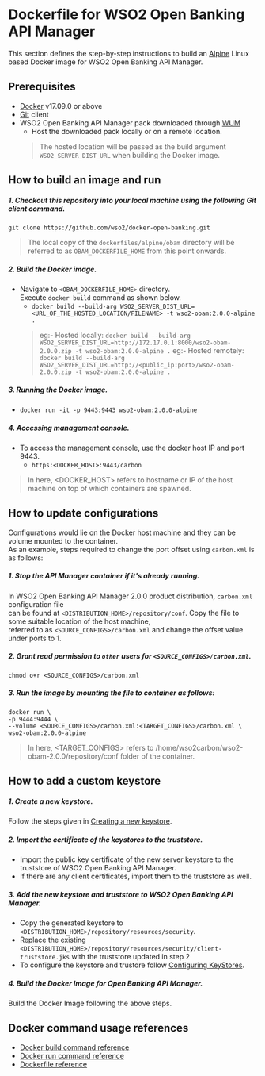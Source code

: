 # Dockerfile for WSO2 Open Banking API Manager #
This section defines the step-by-step instructions to build an [Alpine](https://hub.docker.com/_/alpine/) Linux based Docker image for WSO2 Open Banking API Manager.

## Prerequisites

* [Docker](https://www.docker.com/get-docker) v17.09.0 or above
* [Git](https://git-scm.com/book/en/v2/Getting-Started-Installing-Git) client
* WSO2 Open Banking API Manager pack downloaded through [WUM](https://docs.wso2.com/display/OB200/Setting+Up+Servers)
    + Host the downloaded pack locally or on a remote location.
    > The hosted location will be passed as the build argument `WSO2_SERVER_DIST_URL` when building the Docker image. 

## How to build an image and run

##### 1. Checkout this repository into your local machine using the following Git client command.

```
git clone https://github.com/wso2/docker-open-banking.git
```

> The local copy of the `dockerfiles/alpine/obam` directory will be referred to as `OBAM_DOCKERFILE_HOME` from this point onwards.

##### 2. Build the Docker image.

- Navigate to `<OBAM_DOCKERFILE_HOME>` directory. <br>
  Execute `docker build` command as shown below.
    + `docker build --build-arg WSO2_SERVER_DIST_URL=<URL_OF_THE_HOSTED_LOCATION/FILENAME> -t wso2-obam:2.0.0-alpine .`
    > eg:- Hosted locally: `docker build --build-arg WSO2_SERVER_DIST_URL=http://172.17.0.1:8000/wso2-obam-2.0.0.zip -t wso2-obam:2.0.0-alpine .`
    > eg:- Hosted remotely: `docker build --build-arg WSO2_SERVER_DIST_URL=http://<public_ip:port>/wso2-obam-2.0.0.zip -t wso2-obam:2.0.0-alpine .`
    
##### 3. Running the Docker image.

- `docker run -it -p 9443:9443 wso2-obam:2.0.0-alpine`

##### 4. Accessing management console.

- To access the management console, use the docker host IP and port 9443.
    + `https:<DOCKER_HOST>:9443/carbon`
    
> In here, <DOCKER_HOST> refers to hostname or IP of the host machine on top of which containers are spawned.

## How to update configurations

Configurations would lie on the Docker host machine and they can be volume mounted to the container. <br>
As an example, steps required to change the port offset using `carbon.xml` is as follows:

##### 1. Stop the API Manager container if it's already running.

In WSO2 Open Banking API Manager 2.0.0 product distribution, `carbon.xml` configuration file <br>
can be found at `<DISTRIBUTION_HOME>/repository/conf`. Copy the file to some suitable location of the host machine, <br>
referred to as `<SOURCE_CONFIGS>/carbon.xml` and change the offset value under ports to 1.

##### 2. Grant read permission to `other` users for `<SOURCE_CONFIGS>/carbon.xml`.

```
chmod o+r <SOURCE_CONFIGS>/carbon.xml
```

##### 3. Run the image by mounting the file to container as follows:

```
docker run \
-p 9444:9444 \
--volume <SOURCE_CONFIGS>/carbon.xml:<TARGET_CONFIGS>/carbon.xml \
wso2-obam:2.0.0-alpine
```

> In here, <TARGET_CONFIGS> refers to /home/wso2carbon/wso2-obam-2.0.0/repository/conf folder of the container.

## How to add a custom keystore

##### 1. Create a new keystore.

Follow the steps given in [Creating a new keystore](https://docs.wso2.com/display/ADMIN44x/Creating+New+Keystores).

##### 2. Import the certificate of the keystores to the truststore.

* Import the public key certificate of the new server keystore to the truststore of WSO2 Open Banking API Manager.
* If there are any client certificates, import them to the truststore as well.

##### 3. Add the new keystore and truststore to WSO2 Open Banking API Manager.

* Copy the generated keystore to `<DISTRIBUTION_HOME>/repository/resources/security`.
* Replace the existing `<DISTRIBUTION_HOME>/repository/resources/security/client-truststore.jks` with the truststore updated in step 2
* To configure the keystore and trustore follow [Configuring KeyStores](https://docs.wso2.com/display/ADMIN44x/Configuring+Keystores+in+WSO2+Products).

##### 4. Build the Docker Image for Open Banking API Manager.

Build the Docker Image following the above steps.

## Docker command usage references

* [Docker build command reference](https://docs.docker.com/engine/reference/commandline/build/)
* [Docker run command reference](https://docs.docker.com/engine/reference/run/)
* [Dockerfile reference](https://docs.docker.com/engine/reference/builder/)
